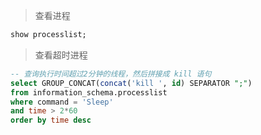 > 查看进程

```sql
show processlist;
```

> 查看超时进程

```sql
-- 查询执行时间超过2分钟的线程，然后拼接成 kill 语句
select GROUP_CONCAT(concat('kill ', id) SEPARATOR ";")
from information_schema.processlist
where command = 'Sleep'
and time > 2*60
order by time desc
```
